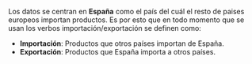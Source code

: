 Los datos se centran en **España** como el país del cuál el resto de paises europeos importan productos.
Es por esto que en todo momento que se usan los verbos importación/exportación se definen como:    

+ **Importación**: Productos que otros países importan de España.
+ **Exportación**: Productos que España importa a otros países.